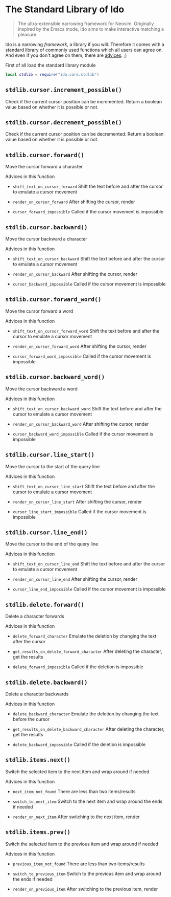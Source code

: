 # The Standard Library of Ido
> The ultra-extensible narrowing framework for Neovim. Originally inspired by the Emacs mode, Ido aims to make interactive matching a pleasure.

Ido is a narrowing *framework*, a library if you will. Therefore it comes with a standard library of commonly used functions which all users can agree on. And even if you don't agree on them, there are [advices](advices.md). ;)

First of all load the standard library module

```lua
local stdlib = require("ido.core.stdlib")
```

## `stdlib.cursor.increment_possible()`
Check if the current cursor position can be incremented. Return a boolean value based on whether it is possible or not.

## `stdlib.cursor.decrement_possible()`
Check if the current cursor position can be decremented. Return a boolean value based on whether it is possible or not.

## `stdlib.cursor.forward()`
Move the cursor forward a character

Advices in this function

- `shift_text_on_cursor_forward` Shift the text before and after the cursor to emulate a cursor movement

- `render_on_cursor_forward` After shifting the cursor, render

- `cursor_forward_impossible` Called if the cursor movement is impossible

## `stdlib.cursor.backward()`
Move the cursor backward a character

Advices in this function

- `shift_text_on_cursor_backward` Shift the text before and after the cursor to emulate a cursor movement

- `render_on_cursor_backward` After shifting the cursor, render

- `cursor_backward_impossible` Called if the cursor movement is impossible

## `stdlib.cursor.forward_word()`
Move the cursor forward a word

Advices in this function

- `shift_text_on_cursor_forward_word` Shift the text before and after the cursor to emulate a cursor movement

- `render_on_cursor_forward_word` After shifting the cursor, render

- `cursor_forward_word_impossible` Called if the cursor movement is impossible

## `stdlib.cursor.backward_word()`
Move the cursor backward a word

Advices in this function

- `shift_text_on_cursor_backward_word` Shift the text before and after the cursor to emulate a cursor movement

- `render_on_cursor_backward_word` After shifting the cursor, render

- `cursor_backward_word_impossible` Called if the cursor movement is impossible

## `stdlib.cursor.line_start()`
Move the cursor to the start of the query line

Advices in this function

- `shift_text_on_cursor_line_start` Shift the text before and after the cursor to emulate a cursor movement

- `render_on_cursor_line_start` After shifting the cursor, render

- `cursor_line_start_impossible` Called if the cursor movement is impossible

## `stdlib.cursor.line_end()`
Move the cursor to the end of the query line

Advices in this function

- `shift_text_on_cursor_line_end` Shift the text before and after the cursor to emulate a cursor movement

- `render_on_cursor_line_end` After shifting the cursor, render

- `cursor_line_end_impossible` Called if the cursor movement is impossible

## `stdlib.delete.forward()`
Delete a character forwards

Advices in this function

- `delete_forward_character` Emulate the deletion by changing the text after the cursor

- `get_results_on_delete_forward_character` After deleting the character, get the results

- `delete_forward_impossible` Called if the deletion is impossible

## `stdlib.delete.backward()`
Delete a character backwards

Advices in this function

- `delete_backward_character` Emulate the deletion by changing the text before the cursor

- `get_results_on_delete_backward_character` After deleting the character, get the results

- `delete_backward_impossible` Called if the deletion is impossible

## `stdlib.items.next()`
Switch the selected item to the next item and wrap around if needed

Advices in this function

- `next_item_not_found` There are less than two items/results

- `switch_to_next_item` Switch to the next item and wrap around the ends if needed

- `render_on_next_item` After switching to the next item, render

## `stdlib.items.prev()`
Switch the selected item to the previous item and wrap around if needed

Advices in this function

- `previous_item_not_found` There are less than two items/results

- `switch_to_previous_item` Switch to the previous item and wrap around the ends if needed

- `render_on_previous_item` After switching to the previous item, render
